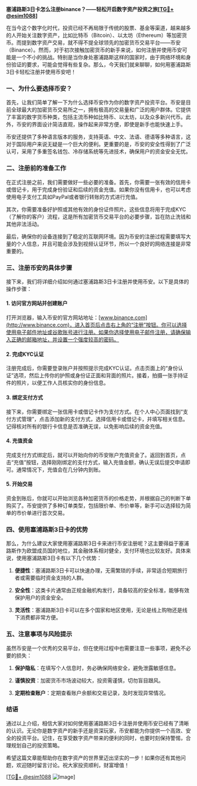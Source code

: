 **塞浦路斯3日卡怎么注册binance？——轻松开启数字资产投资之旅[[TG💪+ @esim1088](https://t.me/s/esim1088)]**

在当今这个数字化时代，投资已经不再局限于传统的股票、基金等渠道，越来越多的人开始关注数字资产，比如比特币（Bitcoin）、以太坊（Ethereum）等加密货币。而提到数字资产交易，就不得不提全球领先的加密货币交易平台——币安（Binance）。然而，对于初次接触加密货币的新手来说，如何注册并使用币安可能是一个不小的挑战。特别是当你身处塞浦路斯这样的国家时，由于网络环境和身份验证的要求，可能会觉得有些复杂。那么，今天我们就来聊聊，如何用塞浦路斯3日卡轻松注册并使用币安吧！

### 一、为什么要选择币安？

首先，让我们简单了解一下为什么选择币安作为你的数字资产投资平台。币安是目前全球最大的加密货币交易所之一，拥有极高的交易量和广泛的用户群体。它提供了丰富的数字货币种类，包括主流币种如比特币、以太坊，以及众多新兴代币。此外，币安的界面设计简洁直观，操作起来非常方便，即使是新手也能快速上手。

币安还提供了多种语言版本的服务，支持英语、中文、法语、德语等多种语言，这对于国际用户来说无疑是一个巨大的便利。更重要的是，币安的安全性得到了广泛认可，采用了多重签名钱包、冷存储系统等先进技术，确保用户的资金安全无忧。

### 二、注册前的准备工作

在正式注册之前，我们需要做好一些必要的准备。首先，你需要一张有效的信用卡或借记卡，用于完成身份验证和后续的资金充值。如果你没有信用卡，也可以考虑使用电子支付工具如PayPal或者银行转账的方式进行充值。

其次，你需要准备好护照或其他有效的身份证件照片。这些信息将用于完成KYC（了解你的客户）流程，这是所有加密货币交易平台的必要步骤，旨在防止洗钱和其他非法活动。

最后，确保你的设备连接到了稳定的互联网环境。因为币安的注册过程需要填写大量的个人信息，并且可能会涉及到视频认证环节，所以一个良好的网络连接是非常重要的。

### 三、注册币安的具体步骤

接下来，我们将详细介绍如何通过塞浦路斯3日卡注册并使用币安。以下是具体的操作步骤：

#### 1. 访问官方网站并创建账户

打开浏览器，输入币安的官方网站地址：[www.binance.com](http://www.binance.com)，进入首页后点击右上角的“注册”按钮。你可以选择使用电子邮件地址或谷歌账号进行注册。如果你选择使用电子邮件注册，请确保输入正确的邮箱地址，并设置一个强度较高的密码。

#### 2. 完成KYC认证

注册完成后，你需要登录账户并按照提示完成KYC认证。点击页面上的“身份认证”选项，然后上传你的护照或身份证正面和背面的照片。接着，拍摄一张手持证件的照片，以便工作人员核实你的身份信息。

#### 3. 绑定支付方式

接下来，你需要绑定一张信用卡或借记卡作为支付方式。在个人中心页面找到“支付方式管理”，点击添加新的支付方式，选择信用卡或借记卡，并填写相关信息。记得核对所有的银行卡信息是否准确无误，以免影响后续的资金充值。

#### 4. 充值资金

完成支付方式绑定后，就可以开始向你的币安账户充值资金了。返回到首页，点击“充值”按钮，选择刚刚绑定的支付方式，输入充值金额，确认无误后提交申请即可。通常情况下，充值会在几分钟内到账。

#### 5. 开始交易

资金到账后，你就可以开始浏览各种加密货币的价格走势，并根据自己的判断下单购买了。币安提供了多种订单类型，包括限价单、市价单等，新手可以选择较为简单的市价单进行首次交易。

### 四、使用塞浦路斯3日卡的优势

那么，为什么建议大家使用塞浦路斯3日卡来进行币安注册呢？这主要得益于塞浦路斯作为欧盟成员国的地位，其金融体系相对健全，支付环境也比较友好。具体来说，使用塞浦路斯3日卡有以下几个优势：

1. **便捷性**：塞浦路斯3日卡可以快速办理，无需繁琐的手续，非常适合短期旅行者或需要临时资金支持的人群。
   
2. **安全性**：这类卡片通常由正规金融机构发行，具备较高的安全标准，能够有效保护用户的资金安全。
   
3. **灵活性**：塞浦路斯3日卡可以在多个国家和地区使用，无论是线上购物还是线下消费都非常方便。

### 五、注意事项与风险提示

虽然币安是一个优秀的交易平台，但在使用过程中也需要注意一些事项，避免不必要的损失：

1. **保护隐私**：在填写个人信息时，务必确保网络安全，避免泄露敏感信息。
   
2. **谨慎投资**：加密货币市场波动较大，投资需谨慎，切勿盲目跟风。
   
3. **定期检查账户**：定期查看账户余额和交易记录，及时发现异常情况。

### 结语

通过以上介绍，相信大家对如何使用塞浦路斯3日卡注册并使用币安已经有了清晰的认识。无论你是数字资产的新手还是资深玩家，币安都能为你提供一个高效、安全的投资平台。记住，在享受数字资产带来的便利的同时，也要时刻保持警惕，合理规划自己的投资策略。

希望这篇文章能帮助你在数字资产的世界里迈出坚实的一步！如果你还有其他问题，欢迎随时留言讨论。祝大家投资顺利，财富增值！

[[TG💪+ @esim1088](https://t.me/s/esim1088) ![Image](https://i.postimg.cc/4NQfJmqS/Snipaste-2025-05-13-00-14-12.png)]